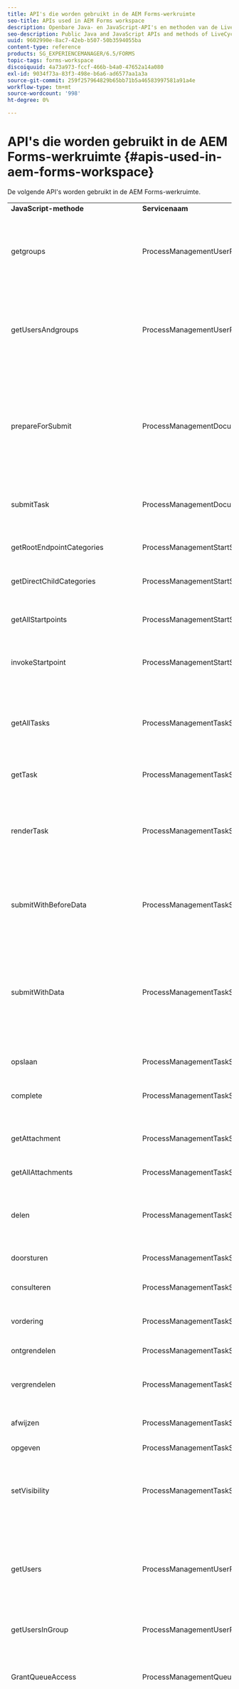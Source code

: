 ```yaml
---
title: API's die worden gebruikt in de AEM Forms-werkruimte
seo-title: APIs used in AEM Forms workspace
description: Openbare Java- en JavaScript-API's en methoden van de LiveCycle AEM Forms-werkruimte, beschikbaar voor aanpassing en automatisering.
seo-description: Public Java and JavaScript APIs and methods of LiveCycle AEM Forms workspace, exposed for customization and automation.
uuid: 9602990e-8ac7-42eb-b507-50b3594055ba
content-type: reference
products: SG_EXPERIENCEMANAGER/6.5/FORMS
topic-tags: forms-workspace
discoiquuid: 4a73a973-fccf-466b-b4a0-47652a14a080
exl-id: 9034f73a-83f3-498e-b6a6-ad6577aa1a3a
source-git-commit: 259f257964829b65bb71b5a46583997581a91a4e
workflow-type: tm+mt
source-wordcount: '998'
ht-degree: 0%

---
```


# API&#39;s die worden gebruikt in de AEM Forms-werkruimte {#apis-used-in-aem-forms-workspace}

De volgende API&#39;s worden gebruikt in de AEM Forms-werkruimte.

<table>
 <tbody>
  <tr>
   <td><strong>JavaScript-methode</strong></td>
   <td><strong>Servicenaam</strong></td>
   <td><strong>API-naam</strong></td>
   <td><strong>Opmerkingen</strong></td>
  </tr>
  <tr>
   <td>getgroups</td>
   <td>ProcessManagementUserProxyService</td>
   <td>getgroups</td>
   <td>Hiermee zoekt u groepen. er wordt een lijst geretourneerd van alle groepen als er niets is opgegeven. Anders worden groepen met de opgegeven naam geretourneerd.</td>
  </tr>
  <tr>
   <td>getUsersAndgroups</td>
   <td>ProcessManagementUserProxyService</td>
   <td>getUsersAndgroups</td>
   <td>Hiermee doorzoekt u gebruikers en groepen. Het keert een lijst van alle gebruikers en groepen terug als niets specificeerde, anders gebruikers en groepen met gespecificeerde naam terugkeert.</td>
  </tr>
  <tr>
   <td>prepareForSubmit</td>
   <td>ProcessManagementDocumentHandlingService</td>
   <td>prepareForSubmit</td>
   <td>Deze wordt aangeroepen voordat het formulier wordt verzonden via DocumentSubmitServlet. De taak-id wordt ingesteld in een sessievariabele (samen met een verlooptijd) die wordt opgehaald tijdens het daadwerkelijk verzenden.</td>
  </tr>
  <tr>
   <td>submitTask</td>
   <td>ProcessManagementDocumentHandlingService</td>
   <td>indienen</td>
   <td>Het verzendt het documentvoorwerp verbonden aan een taak (en verzendt beurtelings proces).</td>
  </tr>
  <tr>
   <td>getRootEndpointCategories</td>
   <td>ProcessManagementStartService</td>
   <td>getRootEndpointCategories</td>
   <td>Hiermee worden alle hoofdcategorieën opgehaald die aanwezig zijn op de server.</td>
  </tr>
  <tr>
   <td>getDirectChildCategories</td>
   <td>ProcessManagementStartService</td>
   <td>getDirectChildCategories2</td>
   <td>Het haalt alle directe kinderen voor een categorie.</td>
  </tr>
  <tr>
   <td>getAllStartpoints</td>
   <td>ProcessManagementStartService</td>
   <td>getAllStartpoints</td>
   <td>Hiermee worden alle startpunten opgehaald die onder alle categorieën op de server aanwezig zijn.</td>
  </tr>
  <tr>
   <td>invokeStartpoint</td>
   <td>ProcessManagementStartService</td>
   <td>invokeStartpoint</td>
   <td>Dit roept een Startpunt aan en leidt tot een nieuwe taak die aan een startpunt beantwoordt</td>
  </tr>
  <tr>
   <td>getAllTasks</td>
   <td>ProcessManagementTaskService</td>
   <td>getAllActionableTasks</td>
   <td>Het haalt alle taken die worden gecreeerd en door:sturen of geraadpleegd, opgeslagen, toegewezen, toegewezen en bewaard voor het programma geopende gebruiker.</td>
  </tr>
  <tr>
   <td>getTask</td>
   <td>ProcessManagementTaskService</td>
   <td>getTask</td>
   <td>Het haalt een specifieke taak op.</td>
  </tr>
  <tr>
   <td>renderTask</td>
   <td>ProcessManagementTaskService</td>
   <td>renderen</td>
   <td>Er wordt een taak gegenereerd en er wordt informatie geretourneerd die nodig is om het formulier te genereren, zoals formulier-URL, formuliertype, URL van gegevens, indien nodig, enz.</td>
  </tr>
  <tr>
   <td>submitWithBeforeData</td>
   <td>ProcessManagementTaskService</td>
   <td>submitWithBeforeData</td>
   <td>Het resultaat van de verzendAPI van TaskManager wordt geretourneerd met behulp van de resultaattoets.</td>
  </tr>
  <tr>
   <td>submitWithData</td>
   <td>ProcessManagementTaskService</td>
   <td>submitWithData</td>
   <td>De formuliergegevens (doorgegeven als tekenreeks) die aan een taak zijn gekoppeld, worden met de verzendAPI van TaskManager verzonden. Deze wordt gebruikt voor flex-formulieren die de verzend-API van de callTaskManager niet oproepen.</td>
  </tr>
  <tr>
   <td>opslaan</td>
   <td>ProcessManagementTaskService</td>
   <td>opslaan</td>
   <td>Er wordt een taak op de server opgeslagen.</td>
  </tr>
  <tr>
   <td>complete</td>
   <td>ProcessManagementTaskService</td>
   <td>complete</td>
   <td>Het voltooit een taak en de taak wordt overgegaan tot volgende stap volgens procesontwerp.</td>
  </tr>
  <tr>
   <td>getAttachment</td>
   <td>ProcessManagementTaskService</td>
   <td>getAttachment</td>
   <td>Het keert URL van een gehechtheid terug waar gehechtheid beschikbaar is.</td>
  </tr>
  <tr>
   <td>getAllAttachments</td>
   <td>ProcessManagementTaskService</td>
   <td>getAllActionableAttachments</td>
   <td>Alle bijlagen en notities worden opgehaald voor een taak.</td>
  </tr>
  <tr>
   <td>delen</td>
   <td>ProcessManagementTaskService</td>
   <td>delen</td>
   <td>Het deelt een taak met een andere gebruiker. Een andere gebruiker kan de taak opeisen en wordt eigenaar van de taak.</td>
  </tr>
  <tr>
   <td>doorsturen</td>
   <td>ProcessManagementTaskService</td>
   <td>doorsturen</td>
   <td>Een taak wordt doorgestuurd naar een andere gebruiker.</td>
  </tr>
  <tr>
   <td>consulteren</td>
   <td>ProcessManagementTaskService</td>
   <td>consulteren</td>
   <td>Het raadpleegt een taak met een andere gebruiker.</td>
  </tr>
  <tr>
   <td>vordering</td>
   <td>ProcessManagementTaskService</td>
   <td>vordering</td>
   <td>Er wordt een taak opgehaald die beschikbaar is in de gedeelde wachtrij.</td>
  </tr>
  <tr>
   <td>ontgrendelen</td>
   <td>ProcessManagementTaskService</td>
   <td>ontgrendelen</td>
   <td>Het ontgrendelt een taak.</td>
  </tr>
  <tr>
   <td>vergrendelen</td>
   <td>ProcessManagementTaskService</td>
   <td>vergrendelen</td>
   <td>Het vergrendelt een taak en een taak kan niet worden opgeëist door een andere gebruiker als deze wordt gedeeld.</td>
  </tr>
  <tr>
   <td>afwijzen</td>
   <td>ProcessManagementTaskService</td>
   <td>afwijzen</td>
   <td>Het keert taak aan vorige eigenaar van taak terug.</td>
  </tr>
  <tr>
   <td>opgeven</td>
   <td>ProcessManagementTaskService</td>
   <td>opgeven</td>
   <td>Er wordt een taak verwijderd.</td>
  </tr>
  <tr>
   <td>setVisibility</td>
   <td>ProcessManagementTaskService</td>
   <td>setVisibility</td>
   <td>Het plaatst zicht van een taak. Als de zichtbaarheid is ingesteld op false, is de taak achteraf niet zichtbaar voor de gebruiker.</td>
  </tr>
  <tr>
   <td>getUsers</td>
   <td>ProcessManagementUserProxyService</td>
   <td>getUsers</td>
   <td>Het wordt gebruikt voor het zoeken van gebruikers. Hiermee worden alle gebruikers geretourneerd als er geen naam is opgegeven. Anders worden gebruikers met de opgegeven naam geretourneerd.</td>
  </tr>
  <tr>
   <td>getUsersInGroup</td>
   <td>ProcessManagementUserProxyService</td>
   <td>getUsersInGroupByName</td>
   <td>Alle gebruikers in een groep worden geretourneerd.</td>
  </tr>
  <tr>
   <td>GrantQueueAccess</td>
   <td>ProcessManagementQueueService</td>
   <td>GrantQueueAccess</td>
   <td>Het verleent toegang van het programma geopende gebruikersrij aan gespecificeerde gebruiker. Het deelt eigenlijk eigen rij met een andere gebruiker.</td>
  </tr>
  <tr>
   <td>requestQueueAccess</td>
   <td>ProcessManagementQueueService</td>
   <td>requestQueueAccess</td>
   <td>Het maakt toegangsverzoek van rij van gespecificeerde gebruiker voor het programma geopende gebruiker. Als de gebruiker het verzoek goedkeurt, wordt de rij van de gebruiker gedeeld met het programma geopende gebruiker.</td>
  </tr>
  <tr>
   <td>getGrantedUsers</td>
   <td>ProcessManagementQueueService</td>
   <td>getGrantedUsers</td>
   <td>Het keert alle gebruikers terug die toegang tot rij van het programma geopende gebruiker hebben.</td>
  </tr>
  <tr>
   <td>getUsersForAccessibleQueues</td>
   <td>ProcessManagementQueueService</td>
   <td>getUsersForAccessibleQueues</td>
   <td>Hiermee worden alle gebruikers geretourneerd waarvan de wachtrij toegankelijk is voor een gebruiker.</td>
  </tr>
  <tr>
   <td>revokeQueueAccess</td>
   <td>ProcessManagementQueueService</td>
   <td>revokeQueueAccess</td>
   <td>Het verwijdert een gebruiker uit de lijst van gebruikers die toegang tot rij van het programma geopende gebruiker hebben.</td>
  </tr>
  <tr>
   <td>removeQueueAccess</td>
   <td>ProcessManagementQueueService</td>
   <td>removeQueueAccess</td>
   <td>Het verwijdert een gebruiker uit de lijst van gebruikers de waarvan rij voor het programma geopende gebruiker toegankelijk is.</td>
  </tr>
  <tr>
   <td>getAllQueues<br /> </td>
   <td>ProcessManagementQueueService<br /> </td>
   <td>getAllQueues<br /> </td>
   <td>Het krijgt alle rijen (eigen, gedeelde en groepsrijen) toegankelijk voor het programma geopende gebruiker.<br /> </td>
  </tr>
  <tr>
   <td>getOutOfOfficeSettings</td>
   <td>ProcessManagementOutOfOfficeService</td>
   <td>getOutOfOfficeSettings</td>
   <td>De gebruiker heeft geen kantoorinstellingen meer.</td>
  </tr>
  <tr>
   <td>saveOutOfOfficeSettingsJson</td>
   <td>ProcessManagementOutOfOfficeService</td>
   <td>saveOutOfOfficeSettingsJson</td>
   <td>Het bewaart uit bureaumontages van een gebruiker.</td>
  </tr>
  <tr>
   <td>getAllProcesses</td>
   <td>ProcessManagementProcessService</td>
   <td>getAllProcesses</td>
   <td>Het keert een lijst van alle processen terug.</td>
  </tr>
  <tr>
   <td>getParticipatedProcesses</td>
   <td>ProcessManagementProcessService</td>
   <td>getParticipatedProcesses</td>
   <td>Het keert een lijst van alle procesnamen terug die door het programma geopende gebruiker worden deelgenomen.</td>
  </tr>
  <tr>
   <td>getProcessInstance<br /> </td>
   <td>ProcessManagementProcessService<br /> </td>
   <td>getProcessInstance<br /> </td>
   <td>Er worden details van een procesinstantie opgehaald.<br /> </td>
  </tr>
  <tr>
   <td>getProcessInstances</td>
   <td>ProcessManagementQueryService</td>
   <td>getProcessInstances</td>
   <td>Hiermee worden alle procesinstanties voor een proces opgehaald.</td>
  </tr>
  <tr>
   <td>getPendingTasksForProcessInstance</td>
   <td>ProcessManagementQueryService</td>
   <td>getPendingTasksForProcessInstance</td>
   <td>Er worden taken in behandeling voor een procesinstantie.</td>
  </tr>
  <tr>
   <td>getTasksForProcessInstance</td>
   <td>ProcessManagementQueryService</td>
   <td>getTasksForProcessInstance</td>
   <td>Het krijgt alle taken voor een procesinstantie.</td>
  </tr>
  <tr>
   <td>getAllSearchTemplates</td>
   <td>ProcessManagementQueryService</td>
   <td>getAllSearchTemplates</td>
   <td>Er wordt een lijst met alle zoeksjablonen geretourneerd.</td>
  </tr>
  <tr>
   <td>getTemplate</td>
   <td>ProcessManagementQueryService</td>
   <td>getTemplate</td>
   <td>Inhoud wordt geretourneerd voor een zoeksjabloon.</td>
  </tr>
  <tr>
   <td>findTasksJson<br /> </td>
   <td>ProcessManagementQueryService</td>
   <td>findTasksJson</td>
   <td>Alle taken die aan alle voorwaarden van een zoeksjabloon voldoen, worden doorzocht en geretourneerd.</td>
  </tr>
  <tr>
   <td>getAssignmentForTask</td>
   <td>ProcessManagementTaskService</td>
   <td>getAssignmentForTask</td>
   <td>Het krijgt alle taken voor een taak. Bijvoorbeeld:- Als een gebruiker een taak doorstuurt of raadpleegt met een andere gebruiker, is dit een toewijzing voor een taak.</td>
  </tr>
  <tr>
   <td>deleteAttachment </td>
   <td>TaskManagerService</td>
   <td>deleteAttachment</td>
   <td>Hiermee wordt een bijlage verwijderd.</td>
  </tr>
  <tr>
   <td>initialiseren</td>
   <td>ProcessManagementClientSessionService</td>
   <td>initialiseren</td>
   <td>Zo nodig wordt dit opnieuw bevestigd. Hiermee wordt de gebruiker geverifieerd. Stelt sessieparameters in voor server-/clientinformatie. Retourneert gebruikersinformatie en opiniepeilingsinterval.</td>
  </tr>
  <tr>
   <td>getTasksForDirectReports</td>
   <td>ProcessManagementTeamTasksService</td>
   <td>getTasksForDirectReports</td>
   <td>Het keert alle taken van directe rapporten van het programma geopende manager terug.</td>
  </tr>
  <tr>
   <td>getTaskOfDirectReport<br /> </td>
   <td>ProcessManagementTeamTasksService</td>
   <td>getDirectReportTask</td>
   <td>Het keert taak van gespecificeerd direct rapport van het programma geopende manager terug.</td>
  </tr>
  <tr>
   <td>forwardTaskOfDirectReport</td>
   <td>ProcessManagementTeamTasksService</td>
   <td>forwardTaskOfDirectReport</td>
   <td>Het stuurt een taak van een direct rapport naar een andere gebruiker door.</td>
  </tr>
  <tr>
   <td>ignoreTaskOfDirectReport</td>
   <td>ProcessManagementTeamTasksService</td>
   <td>ignoreTaskOfDirectReport</td>
   <td>Het keert een taak van een direct rapport aan vorige gebruiker terug.</td>
  </tr>
  <tr>
   <td>getProperty</td>
   <td>WorkspacePropertyService</td>
   <td>getProperty</td>
   <td>Het krijgt een bezit van de Werkruimte voor een gebruiker.</td>
  </tr>
  <tr>
   <td>removeProperty</td>
   <td>WorkspacePropertyService</td>
   <td>delete</td>
   <td>Het verwijdert een bezit van de Werkruimte voor een gebruiker.</td>
  </tr>
  <tr>
   <td>getProperties</td>
   <td>WorkspacePropertyService</td>
   <td>getPropertiesAsMap</td>
   <td>Hiermee worden alle Workspace-eigenschappen voor een gebruiker geretourneerd.</td>
  </tr>
  <tr>
   <td>setProperty</td>
   <td>WorkspacePropertyService</td>
   <td>setProperty</td>
   <td>Hiermee wordt een eigenschap Workspace voor een gebruiker ingesteld.</td>
  </tr>
  <tr>
   <td>getCurrentUserImageUrl</td>
   <td>ProcessManagementClientSessionService</td>
   <td>getCurrentUserImageUrl</td>
   <td>De URL van de afbeelding van de gebruiker wordt opgehaald voor de aangemelde gebruiker.</td>
  </tr>
  <tr>
   <td>getUserImageUrl</td>
   <td>ProcessManagementClientSessionService</td>
   <td>getUserImageUrl</td>
   <td>De URL van de afbeelding van de gebruiker wordt voor de opgegeven gebruiker opgehaald.</td>
  </tr>
  <tr>
   <td>uploadNote</td>
   <td>ProcessManagementDocumentHandlingService</td>
   <td>uploadNote</td>
   <td>Er wordt een notitie op de server geüpload voor een taak.</td>
  </tr>
  <tr>
   <td>uploadRMAToServer (het wordt ook direct geroepen van HTML malplaatje)<br /> </td>
   <td>ProcessManagementDocumentHandlingService</td>
   <td>uploadAttachment</td>
   <td>Er wordt een bijlage geüpload naar de server voor een taak.</td>
  </tr>
  <tr>
   <td>getImageURL (wordt ook rechtstreeks vanuit de HTML-sjabloon aangeroepen)</td>
   <td>ProcessManagementDocumentHandlingService</td>
   <td>getImage</td>
   <td>Het krijgt beeld voor een proces.</td>
  </tr>
 </tbody>
</table>
